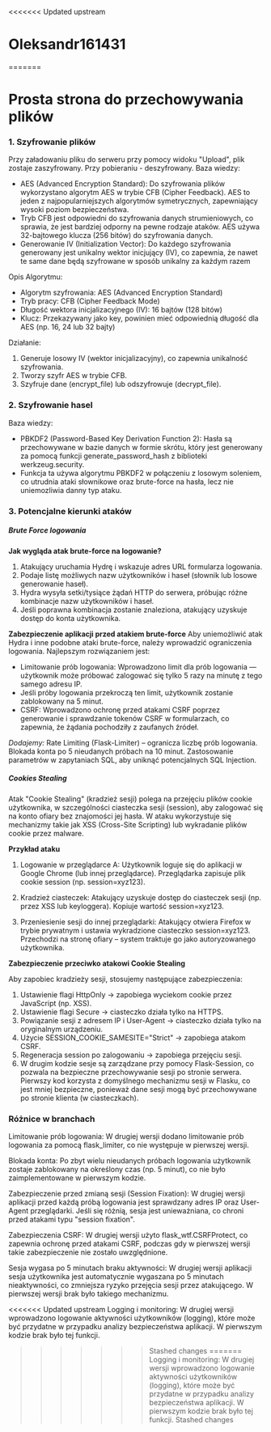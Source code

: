 <<<<<<< Updated upstream
# Oleksandr161431
=======
# Prosta strona do przechowywania plików

### 1. Szyfrowanie plików

Przy załadowaniu pliku do serweru przy pomocy widoku "Upload", plik zostaje zaszyfrowany. Przy pobieraniu - deszyfrowany.
Baza wiedzy:
- AES (Advanced Encryption Standard): Do szyfrowania plików wykorzystano algorytm AES w trybie CFB (Cipher Feedback). AES to jeden z najpopularniejszych algorytmów symetrycznych, zapewniający wysoki poziom bezpieczeństwa. 
- Tryb CFB jest odpowiedni do szyfrowania danych strumieniowych, co sprawia, że jest bardziej odporny na pewne rodzaje ataków. AES używa 32-bajtowego klucza (256 bitów) do szyfrowania danych.
- Generowanie IV (Initialization Vector): Do każdego szyfrowania generowany jest unikalny wektor inicjujący (IV), co zapewnia, że nawet te same dane będą szyfrowane w sposób unikalny za każdym razem

Opis Algorytmu:
- Algorytm szyfrowania: AES (Advanced Encryption Standard)
- Tryb pracy: CFB (Cipher Feedback Mode)
- Długość wektora inicjalizacyjnego (IV): 16 bajtów (128 bitów)
- Klucz: Przekazywany jako key, powinien mieć odpowiednią długość dla AES (np. 16, 24 lub 32 bajty)

Działanie:
1. Generuje losowy IV (wektor inicjalizacyjny), co zapewnia unikalność szyfrowania.
2. Tworzy szyfr AES w trybie CFB.
3. Szyfruje dane (encrypt_file) lub odszyfrowuje (decrypt_file).

### 2. Szyfrowanie hasel
Baza wiedzy:
- PBKDF2 (Password-Based Key Derivation Function 2): Hasła są przechowywane w bazie danych w formie skrótu, który jest generowany za pomocą funkcji generate_password_hash z biblioteki werkzeug.security. 
- Funkcja ta używa algorytmu PBKDF2 w połączeniu z losowym soleniem, co utrudnia ataki słownikowe oraz brute-force na hasła, lecz nie uniemozliwia danny typ ataku.

### 3. Potencjalne kierunki ataków

##### Brute Force logowania
**Jak wygląda atak brute-force na logowanie?**
1. Atakujący uruchamia Hydrę i wskazuje adres URL formularza logowania.
2. Podaje listę możliwych nazw użytkowników i haseł (słownik lub losowe generowanie haseł).
3. Hydra wysyła setki/tysiące żądań HTTP do serwera, próbując różne kombinacje nazw użytkowników i haseł.
4. Jeśli poprawna kombinacja zostanie znaleziona, atakujący uzyskuje dostęp do konta użytkownika.

**Zabezpieczenie aplikacji przed atakiem brute-force**
Aby uniemożliwić atak Hydra i inne podobne ataki brute-force, należy wprowadzić ograniczenia logowania. Najlepszym rozwiązaniem jest:
- Limitowanie prób logowania: Wprowadzono limit dla prób logowania — użytkownik może próbować zalogować się tylko 5 razy na minutę z tego samego adresu IP.
- Jeśli próby logowania przekroczą ten limit, użytkownik zostanie zablokowany na 5 minut.
- CSRF: Wprowadzono ochronę przed atakami CSRF poprzez generowanie i sprawdzanie tokenów CSRF w formularzach, co zapewnia, że żądania pochodziły z zaufanych źródeł.

*Dodajemy:*
Rate Limiting (Flask-Limiter) – ogranicza liczbę prób logowania.
Blokada konta po 5 nieudanych próbach na 10 minut.
Zastosowanie parametrów w zapytaniach SQL, aby uniknąć potencjalnych SQL Injection.


##### Cookies Stealing
Atak "Cookie Stealing" (kradzież sesji) polega na przejęciu plików cookie użytkownika, w szczególności ciasteczka sesji (session), aby zalogować się na konto ofiary bez znajomości jej hasła. W ataku wykorzystuje się mechanizmy takie jak XSS (Cross-Site Scripting) lub wykradanie plików cookie przez malware.

**Przykład ataku**
1. Logowanie w przeglądarce A:
    Użytkownik loguje się do aplikacji w Google Chrome (lub innej przeglądarce).
    Przeglądarka zapisuje plik cookie session (np. session=xyz123).

2. Kradzież ciasteczek:
    Atakujący uzyskuje dostęp do ciasteczek sesji (np. przez XSS lub keyloggera).
    Kopiuje wartość session=xyz123.

3. Przeniesienie sesji do innej przeglądarki:
    Atakujący otwiera Firefox w trybie prywatnym i ustawia wykradzione ciasteczko session=xyz123.
    Przechodzi na stronę ofiary – system traktuje go jako autoryzowanego użytkownika.


**Zabezpieczenie przeciwko atakowi Cookie Stealing**

Aby zapobiec kradzieży sesji, stosujemy następujące zabezpieczenia: 
1. Ustawienie flagi HttpOnly → zapobiega wyciekom cookie przez JavaScript (np. XSS).
2. Ustawienie flagi Secure → ciasteczko działa tylko na HTTPS.
3. Powiązanie sesji z adresem IP i User-Agent → ciasteczko działa tylko na oryginalnym urządzeniu.
4. Użycie SESSION_COOKIE_SAMESITE="Strict" → zapobiega atakom CSRF.
5. Regeneracja session po zalogowaniu → zapobiega przejęciu sesji.
6. W drugim kodzie sesje są zarządzane przy pomocy Flask-Session, co pozwala na bezpieczne przechowywanie sesji po stronie serwera. Pierwszy kod korzysta z domyślnego mechanizmu sesji w Flasku, co jest mniej bezpieczne, ponieważ dane sesji mogą być przechowywane po stronie klienta (w ciasteczkach).

### Różnice w branchach
Limitowanie prób logowania: W drugiej wersji dodano limitowanie prób logowania za pomocą flask_limiter, co nie występuje w pierwszej wersji.

Blokada konta: Po zbyt wielu nieudanych próbach logowania użytkownik zostaje zablokowany na określony czas (np. 5 minut), co nie było zaimplementowane w pierwszym kodzie.

Zabezpieczenie przed zmianą sesji (Session Fixation): W drugiej wersji aplikacji przed każdą próbą logowania jest sprawdzany adres IP oraz User-Agent przeglądarki. Jeśli się różnią, sesja jest unieważniana, co chroni przed atakami typu "session fixation".

Zabezpieczenia CSRF: W drugiej wersji użyto flask_wtf.CSRFProtect, co zapewnia ochronę przed atakami CSRF, podczas gdy w pierwszej wersji takie zabezpieczenie nie zostało uwzględnione.

Sesja wygasa po 5 minutach braku aktywności: W drugiej wersji aplikacji sesja użytkownika jest automatycznie wygaszana po 5 minutach nieaktywności, co zmniejsza ryzyko przejęcia sesji przez atakującego. W pierwszej wersji brak było takiego mechanizmu.

<<<<<<< Updated upstream
Logging i monitoring: W drugiej wersji wprowadzono logowanie aktywności użytkowników (logging), które może być przydatne w przypadku analizy bezpieczeństwa aplikacji. W pierwszym kodzie brak było tej funkcji.
>>>>>>> Stashed changes
=======
Logging i monitoring: W drugiej wersji wprowadzono logowanie aktywności użytkowników (logging), które może być przydatne w przypadku analizy bezpieczeństwa aplikacji. W pierwszym kodzie brak było tej funkcji.
>>>>>>> Stashed changes
